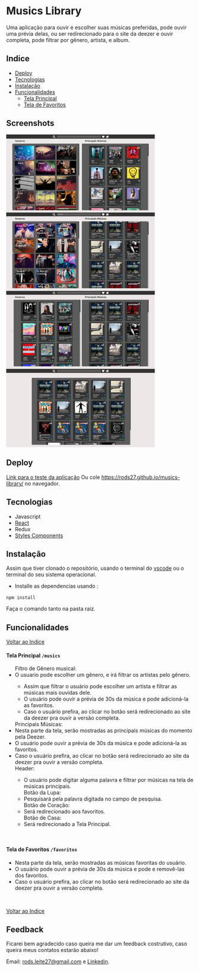 
# Musics Library

Uma aplicação para ouvir e escolher suas músicas preferidas, pode ouvir uma prévia delas, ou ser redirecionado para o site da deezer e ouvir completa, pode filtrar por gênero, artista, e album.

## Indice
* [Deploy](#deploy)
* [Tecnologias](#tecnologias)
* [Instalação](#instalação)
* [Funcionalidades](#funcionalidades)
  * [Tela Principal](#telaprincipal---musics)
  * [Tela de Favoritos](#teladefavoritos---musics---favorites)

## Screenshots

<img align="left" src="public/img/1.jpg" width="400" />

<img align="center" src="public/img/2.jpg" width="400" />

<img align="left" src="public/img/3.jpg" width="400" />

<img align="center" src="public/img/4.jpg" width="400" />

## Deploy
<a href=https://rods27.github.io/musics-library/ target="blank">Link para o teste da aplicação</a>
Ou cole https://rods27.github.io/musics-library/ no navegador.

## Tecnologias
<ul>
  <li>Javascript</li>
  <li><a href="https://reactjs.org">React</a></li>
  <li>Redux</li>
  <li><a href="https://styled-components.com/">Styles Components</a></li>
</ul>

## Instalação
Assim que tiver clonado o repositório, usando o terminal do [vscode](https://code.visualstudio.com/) ou o terminal do seu sistema operacional.
- Installe as dependencias usando :
```
npm install
```
Faça o comando tanto na pasta raiz.

## Funcionalidades
[Voltar ao Indice](#indice)
#### Tela Principal ```/musics``` 
  <ul>
    Filtro de Gênero musical:
    <li>O usuario pode escolher um gênero, e irá filtrar os artistas pelo gênero.</li>
    <ul>
      <li>Assim que filtrar o usuário pode escolher um artista e filtrar as músicas mais ouvidas dele.</li>
      <li>O usuário pode ouvir a prévia de 30s da música e pode adicioná-la as favoritos.</li>
      <li>Caso o usuário prefira, ao clicar no botão será redirecionado ao site da deezer pra ouvir a versão completa.</li>
    </ul>
    Principais Músicas:
    <li>Nesta parte da tela, serão mostradas as principais músicas do momento pela Deezer.</li>
    <li>O usuário pode ouvir a prévia de 30s da música e pode adicioná-la as favoritos.</li>
    <li>Caso o usuário prefira, ao clicar no botão será redirecionado ao site da deezer pra ouvir a versão completa.</li>
    Header:
    <ul>
      <li>O usuário pode digitar alguma palavra e filtrar por músicas na tela de músicas principais.</li>
      Botão da Lupa:
      <li>Pesquisará pela palavra digitada no campo de pesquisa.</li>
      Botão de Coração:
      <li>Será redirecionado aos favoritos.</li>
      Botão de Casa:
      <li>Será redirecionado a Tela Principal.</li>
    </ul>
  </ul><br>
  
 #### Tela de Favoritos  ```/favoritos```
  <ul>
    <li>Nesta parte da tela, serão mostradas as músicas favoritas do usuário.</li>
    <li>O usuário pode ouvir a prévia de 30s da música e pode e removê-las dos favoritos.</li>
    <li>Caso o usuário prefira, ao clicar no botão será redirecionado ao site da deezer pra ouvir a versão completa.</li>
  </ul><br>
  
 [Voltar ao Indice](#indice)
## Feedback 

Ficarei bem agradecido caso queira me dar um feedback costrutivo, caso queira meus contatos estarão abaixo!

Email: rods.leite27@gmail.com e <a href="https://linkedin.com/in/rodrigoleite27">Linkedin</a>.
